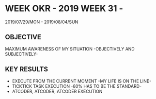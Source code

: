 # WEEK OKR - 2019 WEEK 31 -

2019/07/29/MON - 2019/08/04/SUN

## OBJECTIVE

MAXIMUM AWARENESS OF MY SITUATION -OBJECTIVELY AND SUBJECTIVELY-

## KEY RESULTS

- EXECUTE FROM THE CURRENT MOMENT -MY LIFE IS ON THE LINE-
- TICKTICK TASK EXECUTION -80% HAS TO BE THE STANDARD-
- ATCODER, ATCODER, ATCODER EXECUTION
